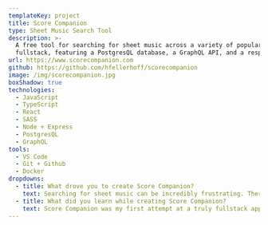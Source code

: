 ```yaml
---
templateKey: project
title: Score Companion
type: Sheet Music Search Tool
description: >-
  A free tool for searching for sheet music across a variety of popular sites. Completely
  fullstack, featuring a PostgresQL database, a GraphQL API, and a responsive and polished search tool.
url: https://www.scorecompanion.com
github: https://github.com/hfellerhoff/scorecompanion
image: /img/scorecompanion.jpg
boxShadow: true
technologies:
  - JavaScript
  - TypeScript
  - React
  - SASS
  - Node + Express
  - PostgresQL
  - GraphQL
tools:
  - VS Code
  - Git + Github
  - Docker
dropdowns:
  - title: What drove you to create Score Companion?
    text: Searching for sheet music can be incredibly frustrating. There are some great resources online, but once those resources are exhausted you're left blindly searching a number of sites in the hopes that you can find what you need. Score Companion aims to change all of that, allowing users to search for scores in one place.
  - title: What did you learn while creating Score Companion?
    text: Score Companion was my first attempt at a truly fullstack application, as many of the projects I have done up until this point were almost entirely frontend. I learned database fundamentals with SQL and PostgresQL, something I've been meaning to learn for awhile. I learned the basics of building a RESTful API, but later dropped REST in favor of GraphQL. Score Companion has allowed me to learn a great deal about the backend ecosystem, while helping to give back to the music community.
---
```

